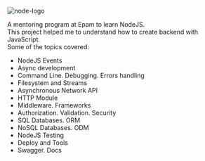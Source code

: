 ![node-logo](https://nodejs.org/static/images/logos/nodejs-new-pantone-black.png)  

A mentoring program at Epam to learn NodeJS.  
This project helped me to understand how to create backend with JavaScript.  
Some of the topics covered:

- NodeJS Events
- Async development
- Command Line. Debugging. Errors handling
- Filesystem and Streams
- Asynchronous Network API
- HTTP Module
- Middleware. Frameworks
- Authorization. Validation. Security
- SQL Databases. ORM
- NoSQL Databases. ODM
- NodeJS Testing
- Deploy and Tools
- Swagger. Docs

